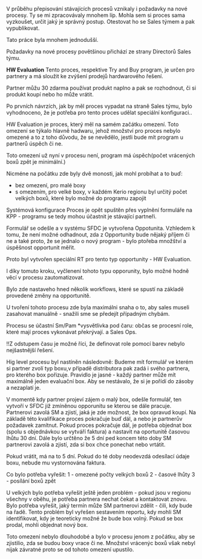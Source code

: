 V průběhu přepisování  stávajících procesů vznikaly i požadavky na nové procesy.
Ty se mi zpracovávaly mnohem líp.
Mohla sem si proces sama vyzkoušet, určit jaký je správný postup. Otestovat ho se Sales týmem a pak vypublikovat.

Tato práce byla mnohem jednodušší.

Požadavky na nové procesy povětšinou přichází ze strany Directorů Sales týmu. 

**HW Evaluation**
Tento proces, respektive Try and Buy program, je určen pro partnery a má sloužit ke zvýšení prodejů hardwarového řešení.

Partner můžu 30 zdarma používat produkt naplno a pak se rozhodnout, či si produkt koupí nebo ho může vrátit.

 Po prvních návrzích, jak by měl proces vypadat na straně Sales týmu, bylo vyhodnoceno, že je potřeba pro tento proces udělat speciální konfiguraci..
 
 HW Evaluation je proces, který měl na samém začátku omezení. Toto omezení se týkalo hlavně hadwaru, jehož množství pro proces nebylo omezené a to z toho důvodu, že se nevědělo, jestli bude mít program u partnerů úspěch či ne.
 
 Toto omezení už nyní v procesu není, program má úspěch(počet vrácených boxů zpět je minimální.)

Nicméne na počátku zde byly dvě monosti, jak mohl probíhat a to buď:
-  bez omezení, pro malé boxy
-  s omezením, pro velké boxy, v každém Kerio regionu byl určitý počet velkých boxů, které bylo možné do programu zapojit

Systémová konfigurace
Proces je opět spuštěn přes vyplnění formuláře na KPP - programu se tedy mohou účastnit je stávající partneři. 

Formulář se odešle a v systému SFDC je vytvořena Oppotunita. Vzhledem k tomu, že není možné odhadnout, zda z Opportunity bude nějaký příjem či ne a také proto, že se jednalo o nový program - bylo ptořeba množštví a úspěšnost opportunit měřit.

Proto byl vytvořen speciální RT pro tento typ opportunity - HW Evaluation.

I díky tomuto kroku, vyčlenení tohoto typu opporunity, bylo možné hodně věcí v procesu zautomatizovat.

Bylo zde nastaveho hned několik workflows, které se spustí na základě provedené změny na opportunitě. 

U tvoření tohoto procesu zde byla maximálni snaha o to, aby sales museli zasahovat manuálně - snažili sme se předejít případným chybám.

Procesu se účastní Sm/Pam *vysvětlivka pod čaru: občas se procesní role, které mají proces vykonávat překrývají. a Sales Ops. 

!!Z odstupem času je možné říci, že definovat role pomocí barev nebylo nejšastnější řešení.

Hig level procesu byl nastíněn následovně:
Budeme mít formulář ve kterém si partner zvolí typ boxu,v případě distributora pak zadá i svého partnera, pro kterého box pořizuje.
Pravidlo je jasné - každý partner může mít maximálně jeden evaluační box. Aby se nestávalo, že si je pořídí do zásoby a nezaplatí je.

V momentě kdy partner projeví zájem o malý box, odešle formulář, ten vytvoří v SFDC již zmíněnou opporunitu se kterou se dále pracuje. Partnerovi zavolá SM a zjistí, jaká je zde možnost, že box opravud koupí. Na základě této kvalifikace proces pokračuje buď dál, a nebo je partnerův požadavek zamítnut.
Pokud proces pokračuje dál, je potřeba objednat box (spolu s objednávkou se vytváří faktura) a nastavit na oportunitě časovou lhůtu 30 dní. Dále bylo určtěno že 5 dní ped koncem této doby SM partnerovi zavolá a zjistí, zda si box chce ponechat nebo vrtátit.

Pokud vrátit, má na to 5 dní. Pokud do té doby neodevzdá odesílací údaje boxu, nebude mu vystornována faktura.


Co bylo potřeba vyřešit:
1 - omezené počty velkých boxů
2 - časové lhůty
3 - posílání boxů zpět

U velkých bylo potřeba vyřešit ještě jeden problém - pokud jsou v regionu všechny v oběhu, je potřeba partnera nechat čekat a kontaktovat znovu. Bylo potřeba vyřešit, jaký termín může SM partnerovi zdělit - čili, kdy bude na řadě. Tento problém byl vyřešen sestavením reportu, kdy mohli SM identifikovat, kdy je teoreticky možné že bude box volný. Pokud se box prodal, mohli objednat nový box.

Toto omezení nebylo dlouhodobé a bylo v procesu jenom z počátku, aby se zjistilio, zda se budou boxy vrace či ne. Množství vrácenýc boxů však nebyl nijak závratné proto se od tohoto omezení upustilo.





